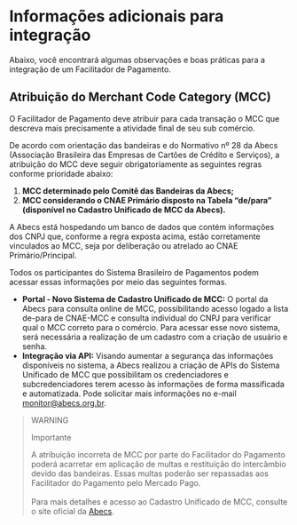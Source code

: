 # Informações adicionais para integração

Abaixo, você encontrará algumas observações e boas práticas para a integração de um Facilitador de Pagamento.

## Atribuição do Merchant Code Category (MCC)

O Facilitador de Pagamento deve atribuir para cada transação o MCC que descreva mais precisamente a atividade final de seu sub comércio. 

De acordo com orientação das bandeiras e do Normativo nº 28 da Abecs (Associação Brasileira das Empresas de Cartões de Crédito e Serviços), a atribuição do MCC deve seguir obrigatoriamente as seguintes regras conforme prioridade abaixo:

1. **MCC determinado pelo Comitê das Bandeiras da Abecs;**
1. **MCC considerando o CNAE Primário disposto na Tabela “de/para” (disponível no Cadastro Unificado de MCC da Abecs).**


A Abecs está hospedando um banco de dados que contém informações dos CNPJ que, conforme a regra exposta acima, estão corretamente vinculados ao MCC, seja por deliberação ou atrelado ao CNAE Primário/Principal. 

Todos os participantes do Sistema Brasileiro de Pagamentos podem acessar essas informações por meio das seguintes formas.

* **Portal - Novo Sistema de Cadastro Unificado de MCC:** O portal da Abecs para consulta online de MCC, possibilitando acesso logado a lista de-para de CNAE-MCC e consulta individual do CNPJ para verificar qual o MCC correto para o comércio. Para acessar esse novo sistema, será necessária a realização de um cadastro com a criação de usuário e senha.
* **Integração via API:** Visando aumentar a segurança das informações disponíveis no sistema, a Abecs realizou a criação de APIs do Sistema Unificado de MCC que possibilitam os credenciadores e subcredenciadores terem acesso às informações de forma massificada e automatizada. Pode solicitar mais informações no e-mail monitor@abecs.org.br.

> WARNING
>
> Importante
>
> A atribuição incorreta de MCC por parte do Facilitador do Pagamento poderá acarretar em aplicação de multas e restituição do intercâmbio devido das bandeiras. Essas multas poderão ser repassadas aos Facilitador do Pagamento pelo Mercado Pago.<br><br>Para mais detalhes e acesso ao Cadastro Unificado de MCC, consulte o site oficial da [Abecs](https://www.abecs.org.br/consulta-mcc-individual).

